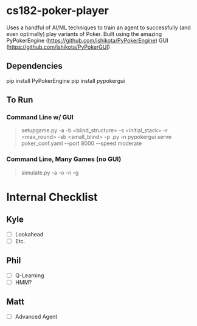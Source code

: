 # cs182-poker-player

Uses a handful of AI/ML techniques to train an agent to successfully (and even optimally) play variants of Poker.
Built using the amazing PyPokerEngine (https://github.com/ishikota/PyPokerEngine)
GUI (https://github.com/ishikota/PyPokerGUI)

## Dependencies
pip install PyPokerEngine
pip install pypokergui

## To Run
### Command Line w/ GUI
> setupgame.py -a <ante> -b <blind_structure> -s <initial_stack> -r <max_round> -sb <small_blind> -p <agentType>.py -n <numAgents>
> pypokergui serve poker_conf.yaml --port 8000 --speed moderate

### Command Line, Many Games (no GUI)
> simulate.py -a <agentType> -o <opponentType> -n <numOpponents> -g <numGames>

# Internal Checklist
## Kyle
- [ ] Lookahead
- [ ] Etc.
## Phil
- [ ] Q-Learning
- [ ] HMM?
## Matt
- [ ] Advanced Agent
